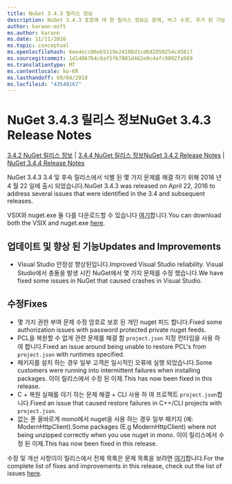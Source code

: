 ```yaml
---
title: NuGet 3.4.3 릴리스 정보
description: NuGet 3.4.3 포함에 대 한 릴리스 정보는 문제, 버그 수정, 추가 된 기능 및 Dcr 알려져 있습니다.
author: karann-msft
ms.author: karann
ms.date: 11/11/2016
ms.topic: conceptual
ms.openlocfilehash: 6ee4ecc06eb5119e24108d1cd6d2050254c45817
ms.sourcegitcommit: 1d1406764c6af5fb7801d462e0c4afc9092fa569
ms.translationtype: MT
ms.contentlocale: ko-KR
ms.lasthandoff: 09/04/2018
ms.locfileid: "43549167"
---
```

# <a name="nuget-343-release-notes"></a><span data-ttu-id="92698-103">NuGet 3.4.3 릴리스 정보</span><span class="sxs-lookup"><span data-stu-id="92698-103">NuGet 3.4.3 Release Notes</span></span>

<span data-ttu-id="92698-104">[3.4.2 NuGet 릴리스 정보](../release-notes/nuget-3.4.2.md) | [3.4.4 NuGet 릴리스 정보](../release-notes/nuget-3.4.4.md)</span><span class="sxs-lookup"><span data-stu-id="92698-104">[NuGet 3.4.2 Release Notes](../release-notes/nuget-3.4.2.md) | [NuGet 3.4.4 Release Notes](../release-notes/nuget-3.4.4.md)</span></span>

<span data-ttu-id="92698-105">NuGet 3.4.3 3.4 및 후속 릴리스에서 식별 된 몇 가지 문제를 해결 하기 위해 2016 년 4 월 22 일에 출시 되었습니다.</span><span class="sxs-lookup"><span data-stu-id="92698-105">NuGet 3.4.3 was released on April 22, 2016 to address several issues that were identified in the 3.4 and subsequent releases.</span></span>

<span data-ttu-id="92698-106">VSIX와 nuget.exe 둘 다를 다운로드할 수 있습니다 [여기](https://dist.nuget.org/index.html)합니다.</span><span class="sxs-lookup"><span data-stu-id="92698-106">You can download both the VSIX and nuget.exe [here](https://dist.nuget.org/index.html).</span></span>

## <a name="updates-and-improvements"></a><span data-ttu-id="92698-107">업데이트 및 향상 된 기능</span><span class="sxs-lookup"><span data-stu-id="92698-107">Updates and Improvements</span></span>

* <span data-ttu-id="92698-108">Visual Studio 안정성 향상된입니다.</span><span class="sxs-lookup"><span data-stu-id="92698-108">Improved Visual Studio reliability.</span></span> <span data-ttu-id="92698-109">Visual Studio에서 충돌을 발생 시킨 NuGet에서 몇 가지 문제를 수정 했습니다.</span><span class="sxs-lookup"><span data-stu-id="92698-109">We have fixed some issues in NuGet that caused crashes in Visual Studio.</span></span>

## <a name="fixes"></a><span data-ttu-id="92698-110">수정</span><span class="sxs-lookup"><span data-stu-id="92698-110">Fixes</span></span>

* <span data-ttu-id="92698-111">몇 가지 권한 부여 문제 수정 암호로 보호 된 개인 nuget 피드 합니다.</span><span class="sxs-lookup"><span data-stu-id="92698-111">Fixed some authorization issues with password protected private nuget feeds.</span></span>
* <span data-ttu-id="92698-112">PCL을 복원할 수 없게 관련 문제를 해결 함 `project.json` 지정 런타임을 사용 하 여 합니다.</span><span class="sxs-lookup"><span data-stu-id="92698-112">Fixed an issue around being unable to restore PCL's from `project.json` with runtimes specified.</span></span>
* <span data-ttu-id="92698-113">패키지를 설치 하는 경우 일부 고객은 일시적인 오류에 실행 되었습니다.</span><span class="sxs-lookup"><span data-stu-id="92698-113">Some customers were running into intermittent failures when installing packages.</span></span> <span data-ttu-id="92698-114">이이 릴리스에서 수정 된 이제.</span><span class="sxs-lookup"><span data-stu-id="92698-114">This has now been fixed in this release.</span></span>
* <span data-ttu-id="92698-115">C + 복원 실패를 야기 하는 문제 해결 + CLI 사용 하 여 프로젝트 `project.json`합니다.</span><span class="sxs-lookup"><span data-stu-id="92698-115">Fixed an issue that caused restore failures in C++/CLI projects with `project.json`.</span></span>
* <span data-ttu-id="92698-116">없는 푼 올바르게 mono에서 nuget을 사용 하는 경우 일부 패키지 (예: ModernHttpClient).</span><span class="sxs-lookup"><span data-stu-id="92698-116">Some packages (E.g ModernHttpClient) where not being unzipped correctly when you use nuget in mono.</span></span> <span data-ttu-id="92698-117">이이 릴리스에서 수정 된 이제.</span><span class="sxs-lookup"><span data-stu-id="92698-117">This has now been fixed in this release.</span></span>

<span data-ttu-id="92698-118">수정 및 개선 사항이이 릴리스에서 전체 목록은 문제 목록을 보려면 [여기](https://github.com/NuGet/Home/issues?q=is%3Aissue+milestone%3A3.4.3+is%3Aclosed)합니다.</span><span class="sxs-lookup"><span data-stu-id="92698-118">For the complete list of fixes and improvements in this release, check out the list of issues [here](https://github.com/NuGet/Home/issues?q=is%3Aissue+milestone%3A3.4.3+is%3Aclosed).</span></span>